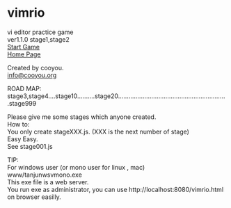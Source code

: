 # vimrio
vi editor practice game  
ver1.1.0 stage1,stage2  
[Start Game](http://cooyou.github.io/vimrio/www/vimrio.html)  
[Home Page](http://cooyou.github.io/vimrio/index.html)  

Created by cooyou.  
info@cooyou.org  

ROAD MAP:    
stage3,stage4....stage10..........stage20..............................................................stage999  
  
Please give me some stages which anyone created.  
How to:  
You only create stageXXX.js. (XXX is the next number of stage)  
Easy Easy.  
See stage001.js  

TIP:  
For windows user (or mono user for linux , mac)  
www/tanjunwsvmono.exe  
This exe file is a web server.  
You run exe as administrator, you can use http://localhost:8080/vimrio.html on browser easilly.  

